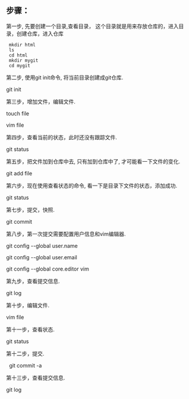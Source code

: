 

## 步骤：

第一步, 先要创建一个目录,查看目录， 这个目录就是用来存放仓库的，进入目录，创建仓库，进入仓库

     mkdir html
     ls
     cd html
     mkdir mygit
     cd mygit
 
第二步, 使用git init命令, 将当前目录创建成git仓库.

   git init
  
第三步，增加文件，编辑文件.

  touch file

  vim file
  
第四步，查看当前的状态，此时还没有跟踪文件.

  git status
  
第五步，把文件加到仓库中去, 只有加到仓库中了, 才可能看一下文件的变化.

  git add file
  
第六步，现在使用查看状态的命令, 看一下是目录下文件的状态，添加成功.

  git status
  
第七步，提交，快照.

  git commit
  
第八步，第一次提交需要配置用户信息和vim编辑器.

  git config --global user.name
  
  git config --global user.email
  
  git config --global core.editor vim
  
第九步，查看提交信息.

  git log

第十步，编辑文件.

  vim file
  
第十一步，查看状态.

  git status
  
第十二步，提交.

   git commit -a
   
第十三步，查看提交信息.

   git log
